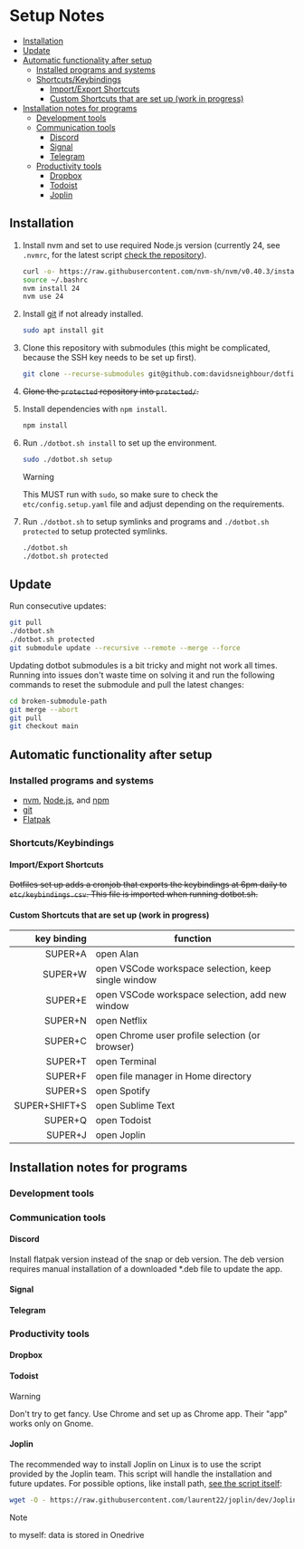 # Setup Notes

* [Installation](#installation)
* [Update](#update)
* [Automatic functionality after setup](#automatic-functionality-after-setup)
  * [Installed programs and systems](#installed-programs-and-systems)
  * [Shortcuts/Keybindings](#shortcutskeybindings)
    * [Import/Export Shortcuts](#importexport-shortcuts)
    * [Custom Shortcuts that are set up (work in progress)](#custom-shortcuts-that-are-set-up-work-in-progress)
* [Installation notes for programs](#installation-notes-for-programs)
  * [Development tools](#development-tools)
  * [Communication tools](#communication-tools)
    * [Discord](#discord)
    * [Signal](#signal)
    * [Telegram](#telegram)
  * [Productivity tools](#productivity-tools)
    * [Dropbox](#dropbox)
    * [Todoist](#todoist)
    * [Joplin](#joplin)

## Installation

1. Install nvm and set to use required Node.js version (currently 24, see `.nvmrc`, for the latest script [check the repository](https://github.com/nvm-sh/nvm#install--update-script)).

   ```bash
   curl -o- https://raw.githubusercontent.com/nvm-sh/nvm/v0.40.3/install.sh | bash
   source ~/.bashrc
   nvm install 24
   nvm use 24
   ```

2. Install [git](https://git-scm.com/downloads) if not already installed.

   ```bash
   sudo apt install git
   ```

3. Clone this repository with submodules (this might be complicated, because the SSH key needs to be set up first).

   ```bash
   git clone --recurse-submodules git@github.com:davidsneighbour/dotfiles.git
   ```

4. ~~Clone the `protected` repository into `protected/`.~~
5. Install dependencies with `npm install`.

   ```bash
   npm install
   ```

6. Run `./dotbot.sh install` to set up the environment.

   ```bash
   sudo ./dotbot.sh setup
   ```

   > [!WARNING]
   > This MUST run with `sudo`, so make sure to check the `etc/config.setup.yaml` file and adjust depending on the requirements.

7. Run `./dotbot.sh` to setup symlinks and programs and `./dotbot.sh protected` to setup protected symlinks.

   ```bash
   ./dotbot.sh
   ./dotbot.sh protected
   ```

## Update

Run consecutive updates:

```bash
git pull
./dotbot.sh
./dotbot.sh protected
git submodule update --recursive --remote --merge --force
```

Updating dotbot submodules is a bit tricky and might not work all times. Running into issues don't waste time on solving it and run the following commands to reset the submodule and pull the latest changes:

```bash
cd broken-submodule-path
git merge --abort
git pull
git checkout main
```

## Automatic functionality after setup

### Installed programs and systems

* [nvm](https://github.com/nvm-sh/nvm), [Node.js](https://nodejs.org/en/), and [npm](https://www.npmjs.com/)
* [git](https://git-scm.com/)
* [Flatpak](https://flatpak.org/)

### Shortcuts/Keybindings

#### Import/Export Shortcuts

~~Dotfiles set up adds a cronjob that exports the keybindings at 6pm daily to `etc/keybindings.csv`. This file is imported when running dotbot.sh.~~

#### Custom Shortcuts that are set up (work in progress)

| key binding | function |
| ---: | --- |
| SUPER+A | open Alan |
| SUPER+W | open VSCode workspace selection, keep single window |
| SUPER+E | open VSCode workspace selection, add new window |
| SUPER+N | open Netflix |
| SUPER+C | open Chrome user profile selection (or browser) |
| SUPER+T | open Terminal |
| SUPER+F | open file manager in Home directory |
| SUPER+S | open Spotify |
| SUPER+SHIFT+S | open Sublime Text |
| SUPER+Q | open Todoist |
| SUPER+J | open Joplin |

## Installation notes for programs

### Development tools

### Communication tools

#### Discord

Install flatpak version instead of the snap or deb version. The deb version requires manual installation of a downloaded *.deb file to update the app.

#### Signal

#### Telegram

### Productivity tools

#### Dropbox

#### Todoist

> [!WARNING]
> Don't try to get fancy. Use Chrome and set up as Chrome app. Their "app" works only on Gnome.

#### Joplin

The recommended way to install Joplin on Linux is to use the script provided by the Joplin team. This script will handle the installation and future updates. For possible options, like install path, [see the script itself](https://github.com/laurent22/joplin/blob/dev/Joplin_install_and_update.sh#L50):

```bash
wget -O - https://raw.githubusercontent.com/laurent22/joplin/dev/Joplin_install_and_update.sh | bash
```

> [!NOTE]
> to myself: data is stored in Onedrive
